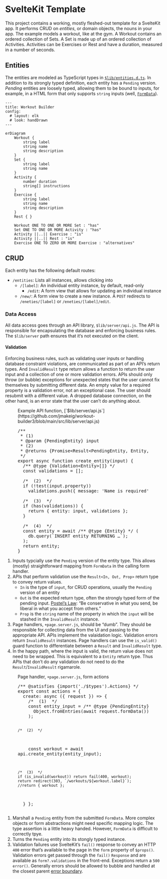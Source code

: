 # SvelteKit Template

This project contains a working, mostly fleshed-out template for a SvelteKit app. It performs <accronym title="Create, Read, Update, Delete">CRUD</acronym> on _entities_, or domain objects, the nouns in your app. The example models a workout, like at the gym. A Workout contains an ordered collection of Sets. A Set is made up of an ordered collection of Activities. Activities can be Exercises or Rest and have a duration, measured in a number of seconds.

## Entities

The entities are modeled as TypeScript types in [`$lib/entities.d.ts`](https://github.com/jmakeig/workout-builder3/blob/main/src/lib/entities.d.ts). In addition to its strongly typed definition, each entity has a `Pending` version. _Pending_ entities are loosely typed, allowing them to be bound to inputs, for example, in a HTML form that only supports `string` inputs (well, [`FormData`](https://developer.mozilla.org/en-US/docs/Web/API/FormData)).

```mermaid
---
title: Workout Builder
config:
  # layout: elk
  # look: handDrawn
---

erDiagram
    Workout {
        string label
        string name
        string description
    }
    Set {
        string label
        string name
    }
    Activity {
        number duration
        string[] instructions
    }
    Exercise {
        string label
        string name
        string description
    }
    Rest { }

    Workout ONE TO ONE OR MORE Set : "has"
    Set ONE TO ONE OR MORE Activity : "has"
    Activity ||..|| Exercise : "is"
    Activity ||..|| Rest : "is"
    Exercise ONE TO ZERO OR MORE Exercise : "alternatives"
```

## CRUD

Each entity has the following default routes:

* `/entities`: Lists all instances, allows clicking into
    * `/[label]`: An individual entity instance, by default, read-only
        * `/edit`: A form view that allows for updating an individual instance
    * `/new/`: A form view to create a new instance. A `POST` redirects to `/eneties/[label]` or `/eneties/[label]/edit`.

### Data Access

All data access goes through an API library, `$lib/server/api.js`. The API is responsible for encapsulating the database and enforcing business rules. The `$lib/server` path ensures that it‘s not executed on the client. 

#### Validation

Enforcing business rules, such as validating user inputs or handling database constraint violations, are communicated as part of an API’s return types. And `InvalidResult` type return allows a function to return the user input and a collection of one or more validation errors. APIs should only throw (or bubble) exceptions for unexpected states that the user cannot fix themselves by submitting different data. An empty value for a required property is a validation error, not an exceptional case. The user should resubmit with a different value. A dropped database connection, on the other hand, is an error state that the user can’t do anything about. 

<figure>
    <figcaption>Example API function, [`$lib/server/api.js`](https://github.com/jmakeig/workout-builder3/blob/main/src/lib/server/api.js)</figcaption>

<pre>
/**
 * (1)
 * @param {Pending<kbd>Entity</kbd>} input
 * (2)
 * @returns {Promise&lt;Result&lt;Pending<kbd>Entity</kbd>, <kbd>Entity</kbd>, '<kbd>entity</kbd>'>>}
 */
export async function create_<kbd>entity</kbd>(input) {
  /** @type {Validation&lt;<kbd>Entity</kbd>>[]} */
  const validations = [];

  /*  (2)  */
  if (!test(input.<kbd>property</kbd>)) 
    validations.push({ message: 'Name is required', for: '<kbd>property</kbd>' });

  /*  (3)  */
  if (has(validations)) {
    return { <kbd>entity</kbd>: input, validations };
  }

  /*  (4)  */
  const <kbd>entity</kbd> = await /** @type {<kbd>Entity</kbd>} */ (
    db.query(`INSERT <kbd>entity</kbd> RETURNING …`);
  );
  return <kbd>entity</kbd>;
}
</pre>
</figure>

1. Inputs typcially use the `Pending` version of the entity type. This allows (mostly) straightforward mapping from `FormData` in the calling form handler.
1. APIs that perform validation use the `Result<In, Out, Prop>` return type to convey return values. 
    * `In` is the type of `input`, for CRUD operations, usually the `Pending` version of an entity
    * `Out` is the expected return type, often the strongly typed form of the pending input. [Postel’s Law](https://en.wikipedia.org/wiki/Robustness_principle): “Be conservative in what you send, be liberal in what you accept from others.”
    * `Prop` is the `string` name of the property in which the `input` will be stashed in the `InvalidResult` instance.
1. Page handlers, `+page.server.js`, should be “dumb”. They should be responsible for collecting data from the UI and passing to the appropriate API. APIs implement the valaidation logic. Validation errors return `InvalidResult` instances. Page handlers can use the `is_valid()` guard function to differentiate between a `Result` and `InvalidResult` type.
1. In the happy path, where the input is valid, the return value does not need to be wrapped. This is equivalent to a <code><kbd>Entity</kbd></code> return type. Thus APIs that don’t do any validation do not need to do the `Result`/`InvalidResult` rigamarole.

<figure>
    <figcaption>Page handler, <code>+page.server.js</code>, form actions</figcaption>
    <pre>
/** @satisfies {import('./$types').Actions} */
export const actions = {
  create: async ({ request }) => {
    /*  (1)  */
    const <kbd>entity</kbd>_input = /** @type {Pending<kbd>Entity</kbd>} */ (
      Object.fromEntries(await request.formData())
    );

    /*  (2)  */
    const workout = await api.create_<kbd>entity</kbd>(<kbd>entity</kbd>_input);

    /*  (3)  */
    if (is_invalid(workout)) return fail(400, workout);
    return redirect(303, `/workouts/${workout.label}`);
    //return { workout };
  }
};
    </pre>
</figure>

1. Marshall a `Pending` entity from the submitted `FormData`. More complex objects or form abstractions might need specific mapping logic. The type assertion is a little heavy handed. However, `FormData` is difficult to correctly tpye. 
1. Turns the `Pending` entity into its stongly typed instance. 
1. Validation failures use SvelteKit’s `fail()` response to convey an HTTP `400` error that’s available to the page in the `form` property of `$props()`. Validation errors get passed through the `fail()` `Response` and are available as `form?.validations` in the front-end. Exceptions return a `500` `error()`. Generally errors should be allowed to bubble and handled at the closest parent [error boundary](https://joyofcode.xyz/catch-errors-during-rendering-with-svelte-error-boundaries).
